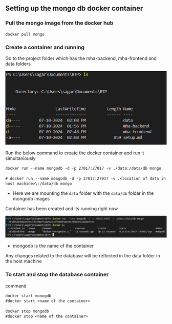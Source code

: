 ## Setting up the mongo db docker container

### Pull the mongo image from the docker hub 
```
docker pull mongo
```
<!-- the above command will pull the latest mongo images  -->

### Create a container and running 
Go to the project folder which has the mha-backend, mha-frontend and data folders

![alt text]({85B7EC8B-8C6B-4DE4-9732-DAF8EF0B79BB}.png)

Run the below command to create the docker container and run it simultaniously
```
docker run --name mongodb -d -p 27017:27017 -v ./data:/data/db mongo

# docker run --name mongodb -d -p 27017:27017 -v .<location of data in host machine>\:/data/db mongo
```
- Here we are mounting the `data` folder with the `data/db` folder in the mongodb images

Container has been created and its running right now
  
![alt text]({AFA78EEF-E1BC-4DC7-807A-F5477E889B10}.png)

- mongodb is the name of the container

Any changes related to the database will be reflected in the data folder in the host machine

### To start and stop the database container
command
```
docker start monogdb
#docker start <name of the container> 

docker stop mongodb 
#docker stop <name of the container>
```
